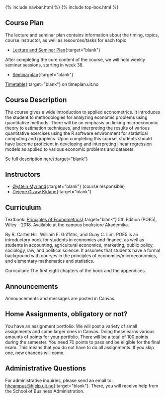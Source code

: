 {% include navbar.html %}  {% include top-box.html %}

## Course Plan

The lecture and seminar plan contains information about the timing, topics, course instructor, as well as resources/tasks for each topic.  

- [Lecture and Seminar Plan](forelesningsplan.md){:target="blank"}

After completing the core content of the course, we will hold weekly seminar sessions, starting in week 38.
- [Seminarplan](seminarplan.html){:target="blank"}


[Timetable](https://tp.educloud.no/uit/app/schedule?semester=25h&scheduleType=course&filterOpen=true&summary=true&tab=calendar&course=SOK-3020%C2%A41&subjectArea=186341300){:target="blank"} on timeplan.uit.no


## Course Description
The course gives a wide introduction to applied econometrics. It introduces the student to methodologies for analyzing economic problems using quantitative methods. There will be an emphasis on linking microeconomic theory to estimation techniques, and interpreting the results of various quantitative exercises using the R software environment for statistical computing and graphics. Upon completing this course, students should have become proficient in developing and interpreting linear regression models as applied to various economic problems and datasets.

Se full description [here](https://uit.no/utdanning/emner/emne/842431/sok-3020?ar=2024&semester=H){:target="blank"}

## Instructors 
- [Øystein Myrland](https://uit.no/ansatte/oystein.myrland){:target="blank"} (course responsible)
- [Dejene Gizaw Kidane](https://uit.no/ansatte/dejene.g.kidane){:target="blank"}


## Curriculum

Textbook: [Principles of Econometrics](https://principlesofeconometrics.com/poe5/poe5.html){:target="blank"} 5th Edition (POE5), Wiley - 2018. Available at the campus bookstore Akademika.

By R. Carter Hill, William E. Griffiths, and Guay C. Lim. POE5 is an introductory book for students in economics and finance, as well as students in accounting, agricultural economics, marketing, public policy, sociology, law, and political science. It assumes that students have a formal background with courses in the principles of economics/microeconomics, and elementary mathematics and statistics.

Curriculum: The first eight chapters of the book and the appendices.

## Announcements
Announcements and messages are posted in Canvas.

## Home Assignments, obligatory or not?
You have an assignment portfolio. We will post a variety of small assignments and some larger ones in Canvas. Doing these earns various amounts of points for your portfolio. There will be a total of 100 points during the semester. You need 70 points to pass and be eligible for the final exam. This means that you do not have to do all assignments. If you skip one, new chances will come.

## Administrative Questions

For administrative inquiries, please send an email to: [hhcampus@hjelp.uit.no](mailto:hhcampus@hjelp.uit.no){:target="blank"}. There, you will receive help from the School of Business Administration.

   

